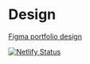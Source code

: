 # Design

[Figma portfolio design](https://www.figma.com/proto/aevZpf6di6CxE1EvnKX90o/Portfolio-website?node-id=0%3A1&scaling=min-zoom)



[![Netlify Status](https://api.netlify.com/api/v1/badges/d4ed2384-cbaf-430f-98ce-fb5a57687d79/deploy-status)](https://app.netlify.com/sites/objective-goldstine-e74c46/deploys)
